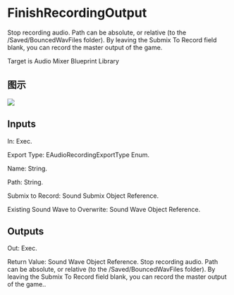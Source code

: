 # FinishRecordingOutput

Stop recording audio. Path can be absolute, or relative (to the /Saved/BouncedWavFiles folder). By leaving the Submix To Record field blank, you can record the master output of the game.

Target is Audio Mixer Blueprint Library

## 图示

![]($-20221218-18073389.png)

## Inputs

In: Exec.

Export Type: EAudioRecordingExportType Enum.

Name: String.

Path: String.

Submix to Record: Sound Submix Object Reference.

Existing Sound Wave to Overwrite: Sound Wave Object Reference.  

## Outputs

Out: Exec.

Return Value: Sound Wave Object Reference. Stop recording audio. Path can be absolute, or relative (to the /Saved/BouncedWavFiles folder). By leaving the Submix To Record field blank, you can record the master output of the game..

